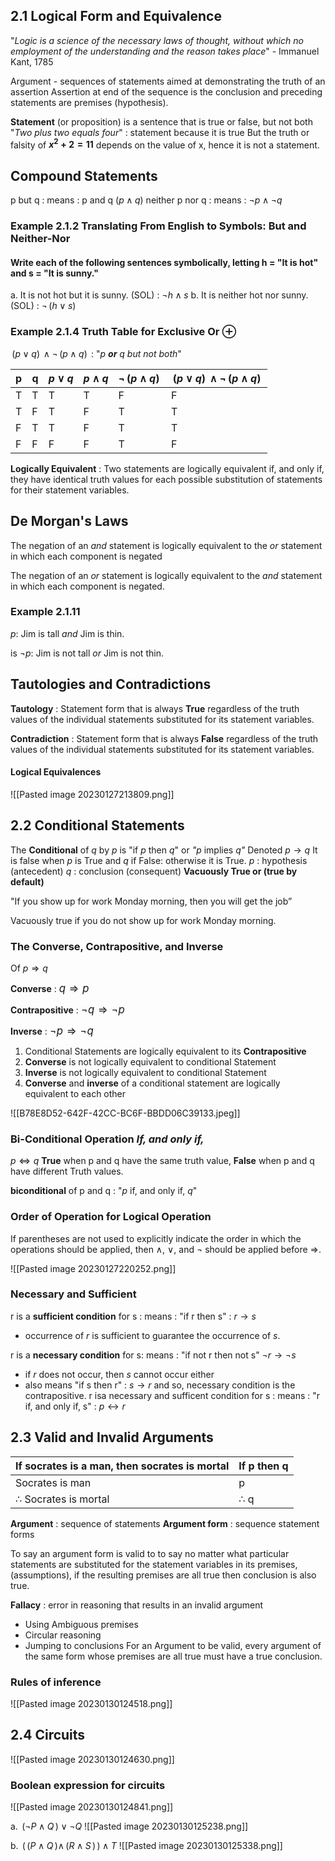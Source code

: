 ## 2.1 Logical Form and Equivalence

"*Logic is a science of the necessary laws of thought, without which no employment of the understanding and the reason takes place*" - Immanuel Kant, 1785

Argument - sequences of statements aimed at demonstrating the truth of an assertion
	Assertion at end of the sequence is the conclusion and preceding statements are premises (hypothesis).

**Statement** (or proposition) is a sentence that is true or false, but not both
	"*Two plus two equals four*" : statement because it is true 
		But the truth or falsity of **$x^{2} + 2 = 11$** depends on the value of x, hence it is not a statement.

## Compound Statements 
p but q : means : p and q ($p \land q$)
neither p nor q : means : $\lnot p \land \lnot q$

### Example 2.1.2 Translating From English to Symbols: But and Neither-Nor
#### Write each of the following sentences symbolically, letting h = "It is hot" and s = "It is sunny."

a. It is not hot but it is sunny.
	(SOL) : $\lnot h \land s$
b. It is neither hot nor sunny.
	(SOL) : $\lnot \, (h \lor s) \,$

### Example 2.1.4 Truth Table for Exclusive Or $\oplus$ 
$\, (p \lor q) \, \land \lnot \, (p \land q) \,$ : "*p **or** q but not both*"

| p   | q   | $p \lor q$ | $p \land q$ | $\lnot \, (p \land q) \,$ | $\,(p \lor q)\, \land \lnot \,(p \land q)\,$ |
| --- | --- | ---------- | ----------- | ------------------------- | ----------------------------------------------- |
| T   | T   | T          | T           | F                         | F                                               |
| T   | F   | T          | F           | T                         | T                                               |
| F   | T   | T          | F           | T                         | T                                               |
| F   | F   | F          | F           | T                         | F                                               |

**Logically Equivalent** : Two statements are logically equivalent if, and only if, they have identical truth values for each possible substitution of statements for their statement variables.

## De Morgan's Laws
The negation of an *and* statement is logically equivalent to the *or* statement in which each component is negated

The negation of an *or* statement is logically equivalent to the *and* statement in which each component is negated. 

### Example 2.1.11
$p:$ Jim is tall *and* Jim is thin.

is $\lnot p:$ Jim is not tall *or* Jim is not thin.

## Tautologies and Contradictions 
**Tautology** : Statement form that is always **True** regardless of the truth values of the individual statements substituted for its statement variables. 

**Contradiction** : Statement form that is always **False** regardless of the truth values of the individual statements substituted for its statement variables. 

#### Logical Equivalences
![[Pasted image 20230127213809.png]]

## 2.2 Conditional Statements
The **Conditional** of *q* by *p* is "if *p* then *q*" or *"p* implies *q"*
	Denoted $p \rightarrow q$
	It is false when *p* is True and *q* if False: otherwise it is True.
	*p* : hypothesis (antecedent)
	*q* : conclusion (consequent)
		**Vacuously True or (true by default)**

"If you show up for work Monday morning, then you will get the job”

Vacuously true if you do not show up for work Monday morning.

### The Converse, Contrapositive, and Inverse
Of $p \Rightarrow q$

**Converse** : <big>$q \Rightarrow p$</big>

**Contrapositive** :  <big>$\lnot q \Rightarrow \lnot p$</big>

**Inverse** :  <big>$\lnot p \Rightarrow \lnot q$</big>

1. Conditional Statements are logically equivalent to its **Contrapositive**
2.  **Converse** is not logically equivalent to conditional Statement
3. **Inverse** is not logically equivalent to conditional Statement
4. **Converse** and **inverse** of a conditional statement are logically equivalent to each other

![[B78E8D52-642F-42CC-BC6F-BBDD06C39133.jpeg]]
<!-- ### The Converse, Contrapositive, and Inverse from ZyBook --> 

### Bi-Conditional Operation *If, and only if,*
$p \Leftrightarrow q$
**True** when p and q have the same truth value, **False** when p and q have different Truth values.

**biconditional** of p and q : "*p* if, and only if, *q*"

### Order of Operation for Logical Operation
If parentheses are not used to explicitly indicate the order in which the operations should be applied, then ∧, ∨, and ¬ should be applied before $\Rightarrow$.

![[Pasted image 20230127220252.png]]
<!-- Order of Operations for Logical Operators, taken from Susana Epp book -->

### Necessary and Sufficient 

r is a **sufficient condition** for s : means : "if r then s" : $r\rightarrow s$
- occurrence of *r* is sufficient to guarantee the occurrence of *s*.

r is a **necessary condition** for s: means : "if not r then not s" $\lnot r\rightarrow \lnot s$
- if *r* does not occur, then *s* cannot occur either
- also means "if s then r" : $s\rightarrow r$ and so, necessary condition is the contrapositive. 
r isa necessary and sufficent condition for s : means : "r if, and only if, s" : $p\leftrightarrow r$
## 2.3 Valid and Invalid Arguments

| If socrates is a man, then socrates is mortal | If p then q    |
| --------------------------------------------- | -------------- |
| Socrates is man                               | p              |
| $\therefore$ Socrates is mortal               | $\therefore$ q | 

**Argument** : sequence of statements 
**Argument form** : sequence statement forms

To say an argument form is valid to to say no matter what particular statements are substituted for the statement variables in its premises, (assumptions), if the resulting premises are all true then conclusion is also true. 

**Fallacy** : error in reasoning that results in an invalid argument 
- Using Ambiguous premises
- Circular reasoning
- Jumping to conclusions
For an Argument to be valid, every argument of the same form whose premises are all true must have a true conclusion. 

### Rules of inference 
![[Pasted image 20230130124518.png]]

## 2.4 Circuits 
![[Pasted image 20230130124630.png]]
### Boolean expression for circuits 
![[Pasted image 20230130124841.png]]

a. $\,(\lnot P \land Q\,)\lor\lnot Q$
![[Pasted image 20230130125238.png]]

b. $\,(\,(P\land Q\,)\land \,(R\land S\,)\,)\land T$
![[Pasted image 20230130125338.png]]
